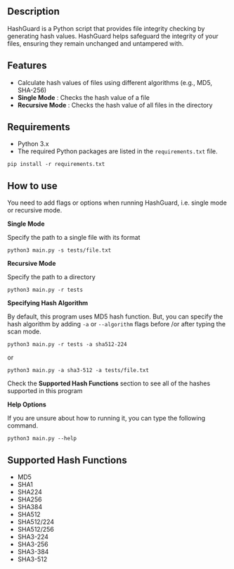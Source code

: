 ## Description
HashGuard is a Python script that provides file integrity checking by generating hash values. HashGuard helps safeguard the integrity of your files, ensuring they remain unchanged and untampered with.

## Features

- Calculate hash values of files using different algorithms (e.g., MD5, SHA-256)
- **Single Mode**    : Checks the hash value of a file
- **Recursive Mode** : Checks the hash value of all files in the directory

## Requirements

- Python 3.x
- The required Python packages are listed in the `requirements.txt` file.
```
pip install -r requirements.txt
```



## How to use

You need to add flags or options when running HashGuard, i.e. single mode or recursive mode.

**Single Mode**

Specify the path to a single file with its format
```
python3 main.py -s tests/file.txt
```

**Recursive Mode**

Specify the path to a directory
```
python3 main.py -r tests
```

**Specifying Hash Algorithm**

By default, this program uses MD5 hash function. But, you can specify the hash algorithm by adding `-a` or `--algorithm` flags before /or after typing the scan mode.
```
python3 main.py -r tests -a sha512-224
```
or
```
python3 main.py -a sha3-512 -a tests/file.txt
```
Check the **Supported Hash Functions** section to see all of the hashes supported in this program

**Help Options**

If you are unsure about how to running it, you can type the following command.
```
python3 main.py --help
```
## Supported Hash Functions
 - MD5
 - SHA1
 - SHA224
 - SHA256
 - SHA384
 - SHA512
 - SHA512/224
 - SHA512/256
 - SHA3-224
 - SHA3-256
 - SHA3-384
 - SHA3-512

